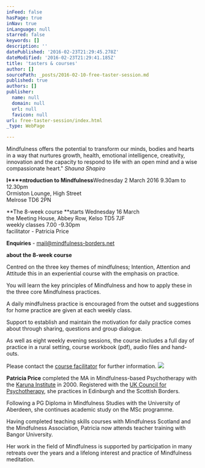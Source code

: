 ```yaml
---
inFeed: false
hasPage: true
inNav: true
inLanguage: null
starred: false
keywords: []
description: ''
datePublished: '2016-02-23T21:29:45.278Z'
dateModified: '2016-02-23T21:29:41.185Z'
title: 'tasters & courses'
author: []
sourcePath: _posts/2016-02-10-free-taster-session.md
published: true
authors: []
publisher:
  name: null
  domain: null
  url: null
  favicon: null
url: free-taster-session/index.html
_type: WebPage

---
```

Mindfulness offers the potential to transform our minds, bodies and hearts in a way that nurtures growth, health, emotional intelligence, creativity, innovation and the capacity to respond to life with an open mind and a wise compassionate heart."    _Shauna Shapiro_

**I****ntroduction to Mindfulness**Wednesday 2 March 2016 9.30am to 12.30pm  
Ormiston Lounge, High Street  
Melrose TD6 2PN

**The 8-week course **starts Wednesday 16 March   
the Meeting House, Abbey Row, Kelso TD5 7JF  
weekly classes 7.00 -9.30pm  
facilitator - Patricia Price

**Enquiries** - mail@mindfulness-borders.net 

**about the 8-week course**

Centred on the three key themes of mindfulness; Intention,
Attention and Attitude this in an experiential course with the emphasis on practice.

You will learn the key principles of Mindfulness and how to apply these in the three core Mindfulness practices.

A daily mindfulness practice is encouraged from the outset
and suggestions for home practice are given at each weekly class.

Support to establish and maintain the motivation for daily
practice comes about through sharing, questions and group dialogue.

As well as eight weekly evening sessions, the course includes a full day of practice in a rural setting,  course workbook (pdf), audio files and hand-outs.

Please contact the [course facilitator][0] for further information.
![](https://the-grid-user-content.s3-us-west-2.amazonaws.com/72f40314-e3a7-4940-a69f-448e1f706770.jpg)

**Patricia Price** completed the MA in Mindfulness-based Psychotherapy with the [Karuna Institute][1] in 2000\. Registered with the [UK Council for Psychotherapy][2], she practices in Edinburgh and the Scottish Borders.

Following a PG Diploma in Mindfulness Studies with the University of Aberdeen, she continues academic study on the MSc programme. 

Having completed teaching skills courses with Mindfulness Scotland and the Mindfulness Association, Patricia now attends teacher training with Bangor University.

Her work in the field of Mindfulness is supported by participation in many retreats over the years and a lifelong interest and practice of Mindfulness meditation. 

[0]: https://app.thegrid.io/posts/0e0a02b7-d1ec-426b-8b24-73fa385e3a78/mail@mindfulness-borders.net
[1]: http://thekaruna-institute.co.uk/
[2]: http://www.ukcp.org/